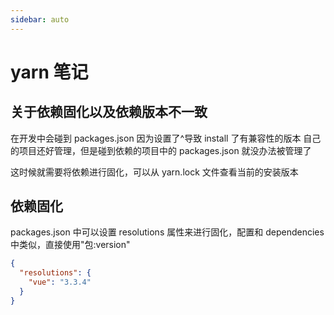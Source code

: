 ```yaml
---
sidebar: auto
---
```


# yarn 笔记

## 关于依赖固化以及依赖版本不一致

在开发中会碰到 packages.json 因为设置了^导致 install 了有兼容性的版本
自己的项目还好管理，但是碰到依赖的项目中的 packages.json 就没办法被管理了

这时候就需要将依赖进行固化，可以从 yarn.lock 文件查看当前的安装版本

## 依赖固化

packages.json 中可以设置 resolutions 属性来进行固化，配置和 dependencies 中类似，直接使用"包:version"

```json
{
  "resolutions": {
    "vue": "3.3.4"
  }
}
```
